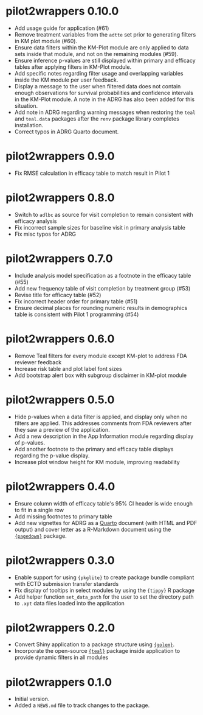 # pilot2wrappers 0.10.0

- Add usage guide for application (#61)
- Remove treatment variables from the `adtte` set prior to generating filters in KM plot module (#60).
- Ensure data filters within the KM-Plot module are only applied to data sets inside that module, and not on the remaining modules (#59).
- Ensure inference p-values are still displayed within primary and efficacy tables after applying filters in KM-Plot module.
- Add specific notes regarding filter usage and overlapping variables inside the KM module per user feedback.
- Display a message to the user when filtered data does not contain enough observations for survival probabilities and confidence intervals in the KM-Plot module. A note in the ADRG has also been added for this situation.
- Add note in ADRG regarding warning messages when restoring the `teal` and `teal.data` packages after the `renv` package library completes installation.
- Correct typos in ADRG Quarto document.

# pilot2wrappers 0.9.0

- Fix RMSE calculation in efficacy table to match result in Pilot 1

# pilot2wrappers 0.8.0

- Switch to `adlbc` as source for visit completion to remain consistent with efficacy analysis
- Fix incorrect sample sizes for baseline visit in primary analysis table
- Fix misc typos for ADRG

# pilot2wrappers 0.7.0

- Include analysis model specification as a footnote in the efficacy table (#55)
- Add new frequency table of visit completion by treatment group (#53)
- Revise title for efficacy table (#52)
- Fix incorrect header order for primary table (#51)
- Ensure decimal places for rounding numeric results in demographics table is consistent with Pilot 1 programming (#54)

# pilot2wrappers 0.6.0

- Remove Teal filters for every module except KM-plot to address FDA reviewer feedback
- Increase risk table and plot label font sizes
- Add bootstrap alert box with subgroup disclaimer in KM-plot module

# pilot2wrappers 0.5.0

- Hide p-values when a data filter is applied, and display only when no filters are applied. This addresses comments from FDA reviewers after they saw a preview of the application.
- Add a new description in the App Information module regarding display of p-values.
- Add another footnote to the primary and efficacy table displays regarding the p-value display.
- Increase plot window height for KM module, improving readability

# pilot2wrappers 0.4.0

- Ensure column width of efficacy table's 95% CI header is wide enough to fit in a single row
- Add missing footnotes to primary table
- Add new vignettes for ADRG as a [Quarto](https://quarto.org/) document (with HTML and PDF output) and cover letter as a R-Markdown document using the [`{pagedown}`](https://pagedown.rbind.io/#letter)  package.

# pilot2wrappers 0.3.0

- Enable support for using `{pkglite}` to create package bundle compliant with ECTD submission transfer standards
- Fix display of tooltips in select modules by using the `{tippy}` R package
- Add helper function `set_data_path` for the user to set the directory path to `.xpt` data files loaded into the application

# pilot2wrappers 0.2.0

- Convert Shiny application to a package structure using [`{golem}`](https://thinkr-open.github.io/golem).
- Incorporate the open-source [`{teal}`](https://insightsengineering.github.io/teal/main) package inside application to provide dynamic filters in all modules

# pilot2wrappers 0.1.0

- Initial version.
- Added a `NEWS.md` file to track changes to the package.
